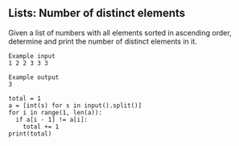 ##  Lists: Number of distinct elements

Given a list of numbers with all elements sorted in ascending order, determine and print the number of distinct elements in it.

```
Example input
1 2 2 3 3 3

Example output
3
```

```
total = 1
a = [int(s) for s in input().split()]
for i in range(1, len(a)):
  if a[i - 1] != a[i]:
    total += 1
print(total)
```
